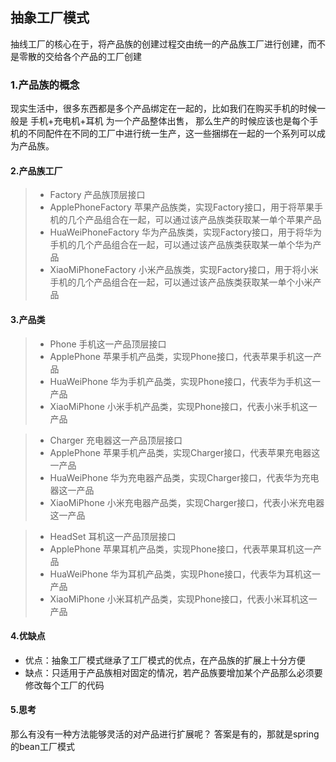 ## 抽象工厂模式
抽线工厂的核心在于，将产品族的创建过程交由统一的产品族工厂进行创建，而不是零散的交给各个产品的工厂创建

### 1.产品族的概念
现实生活中，很多东西都是多个产品绑定在一起的，比如我们在购买手机的时候一般是 手机+充电机+耳机 为一个产品整体出售，
那么生产的时候应该也是每个手机的不同配件在不同的工厂中进行统一生产，这一些捆绑在一起的一个系列可以成为产品族。

#### 2.产品族工厂
> - Factory 产品族顶层接口
> - ApplePhoneFactory  苹果产品族类，实现Factory接口，用于将苹果手机的几个产品组合在一起，可以通过该产品族类获取某一单个苹果产品
> - HuaWeiPhoneFactory 华为产品族类，实现Factory接口，用于将华为手机的几个产品组合在一起，可以通过该产品族类获取某一单个华为产品
> - XiaoMiPhoneFactory 小米产品族类，实现Factory接口，用于将小米手机的几个产品组合在一起，可以通过该产品族类获取某一单个小米产品

#### 3.产品类
> - Phone 手机这一产品顶层接口
> - ApplePhone  苹果手机产品类，实现Phone接口，代表苹果手机这一产品
> - HuaWeiPhone 华为手机产品类，实现Phone接口，代表华为手机这一产品
> - XiaoMiPhone 小米手机产品类，实现Phone接口，代表小米手机这一产品

> - Charger 充电器这一产品顶层接口
> - ApplePhone  苹果手机产品类，实现Charger接口，代表苹果充电器这一产品
> - HuaWeiPhone 华为充电器产品类，实现Charger接口，代表华为充电器这一产品
> - XiaoMiPhone 小米充电器产品类，实现Charger接口，代表小米充电器这一产品 

> - HeadSet 耳机这一产品顶层接口
> - ApplePhone  苹果耳机产品类，实现Phone接口，代表苹果耳机这一产品
> - HuaWeiPhone 华为耳机产品类，实现Phone接口，代表华为耳机这一产品
> - XiaoMiPhone 小米耳机产品类，实现Phone接口，代表小米耳机这一产品

#### 4.优缺点
- 优点：抽象工厂模式继承了工厂模式的优点，在产品族的扩展上十分方便
- 缺点：只适用于产品族相对固定的情况，若产品族要增加某个产品那么必须要修改每个工厂的代码

#### 5.思考
那么有没有一种方法能够灵活的对产品进行扩展呢？
答案是有的，那就是spring的bean工厂模式